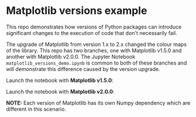 # Matplotlib versions example

This repo demonstrates how versions of Python packages can introduce significant changes to the execution of code that don't necessarily fail.

The upgrade of Matplotlib from version 1.x to 2.x changed the colour maps of the library.
This repo has two branches, one with Matplotlib v1.5.0 and another with Matplotlib v2.0.0.
The Jupyter Notebook `matplotlib_versions_demo.ipynb` is common to both of these branches and will demonstrate this difference caused by the version upgrade.

Launch the notebook with **Matplotlib v1.5.0**:

Launch the notebook with **Matplotlib v2.0.0**:

**NOTE:** Each version of Matplotlib has its own Numpy dependency which are different in this scenario.
